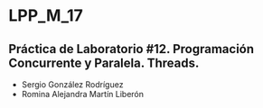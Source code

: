 LPP_M_17
==============

Práctica de Laboratorio #12. Programación Concurrente y Paralela. Threads.
----------------

  - Sergio González Rodríguez
  - Romina Alejandra Martín Liberón
